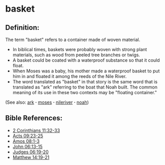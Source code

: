 # basket #

## Definition: ##

The term  "basket" refers to a container made of woven material.

* In biblical times, baskets were probably woven with strong plant materials, such as wood from peeled tree branches or twigs.
* A basket could be coated with a waterproof substance so that it could float.
* When Moses was a baby, his mother made a waterproof basket to put him in and floated it among the reeds of the Nile River.
* The word translated as "basket" in that story is the same word that is translated as "ark" referring to the boat that Noah built. The common meaning of its use in these two contexts may be "floating container."

(See also: [ark](../other/ark.md) **·** [moses](../other/moses.md) **·** [nileriver](../other/nileriver.md) **·** [noah](../other/noah.md))

## Bible References: ##

* [2 Corinthians 11:32-33](https://door43.org/en/bible/notes/2co/11/32)
* [Acts 09:23-25](https://door43.org/en/bible/notes/act/09/23)
* [Amos 08:1-3](https://door43.org/en/bible/notes/amo/08/01)
* [John 06:13-15](https://door43.org/en/bible/notes/jhn/06/13)
* [Judges 06:19-20](https://door43.org/en/bible/notes/jdg/06/19)
* [Matthew 14:19-21](https://door43.org/en/bible/notes/mat/14/19)

